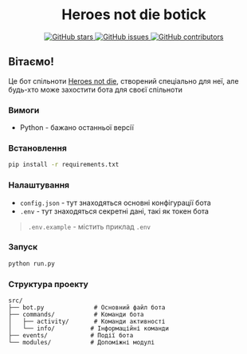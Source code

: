 <div align="center">
  <h1>
        Heroes not die botick
  </h1>
  <p align="center">
    <a href="https://github.com/Kredickoa/disco-bot/stargazers">
      <img src="https://img.shields.io/github/stars/Kredickoa/disco-bot?colorA=363a4f&colorB=b7bdf8&style=for-the-badge" alt="GitHub stars"/>
    </a>
    <a href="https://github.com/Kredickoa/disco-bot/issues">
      <img src="https://img.shields.io/github/issues/Kredickoa/disco-bot?colorA=363a4f&colorB=f5a97f&style=for-the-badge" alt="GitHub issues"/>
    </a>
    <a href="https://github.com/Kredickoa/disco-bot/contributors">
      <img src="https://img.shields.io/github/contributors/Kredickoa/disco-bot?colorA=363a4f&colorB=a6da95&style=for-the-badge" alt="GitHub contributors"/>
    </a>
  </p>
</div>

## Вітаємо!
Це бот спільноти [Heroes not die](https://discord.gg/zAJ7ga5C), створений спеціально для неї, але будь-хто може захостити бота для своєї спільноти 

### Вимоги
- Python - бажано останньої версії

### Встановлення
```bash
pip install -r requirements.txt
```

### Налаштування
- `config.json` - тут знаходяться основні конфігурації бота
- `.env` - тут знаходяться секретні дані, такі як токен бота
> `.env.example` - містить приклад `.env`

### Запуск 
```bash
python run.py
```

     
### Структура проекту
```
src/
├── bot.py              # Основний файл бота
├── commands/           # Команди бота
│   ├── activity/       # Команди активності
│   └── info/          # Інформаційні команди
├── events/            # Події бота
└── modules/           # Допоміжні модулі
```